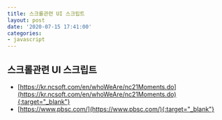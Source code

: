 ```yaml
---
title: 스크롤관련 UI 스크립트
layout: post
date: '2020-07-15 17:41:00'
categories:
- javascript
---
```


## 스크롤관련 UI 스크립트

* [https://kr.ncsoft.com/en/whoWeAre/nc21Moments.do](https://kr.ncsoft.com/en/whoWeAre/nc21Moments.do){:target="_blank"}
* [https://www.pbsc.com/](https://www.pbsc.com/){:target="_blank"}